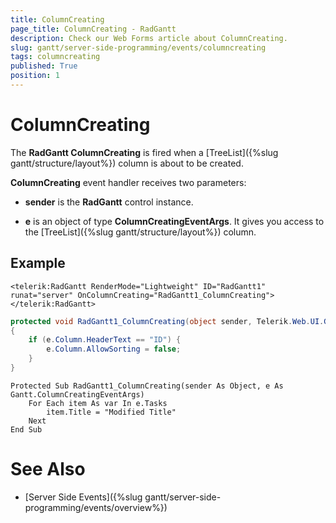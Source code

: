 ```yaml
---
title: ColumnCreating
page_title: ColumnCreating - RadGantt
description: Check our Web Forms article about ColumnCreating.
slug: gantt/server-side-programming/events/columncreating
tags: columncreating
published: True
position: 1
---
```


# ColumnCreating


The **RadGantt ColumnCreating** is fired when a [TreeList]({%slug gantt/structure/layout%}) column is about to be created.

**ColumnCreating** event handler receives two parameters:

* **sender** is the **RadGantt** control instance.

* **e** is an object of type **ColumnCreatingEventArgs**. It gives you access to the [TreeList]({%slug gantt/structure/layout%}) column.

## Example

````ASP.NET
<telerik:RadGantt RenderMode="Lightweight" ID="RadGantt1" runat="server" OnColumnCreating="RadGantt1_ColumnCreating"></telerik:RadGantt>
````

````C#
protected void RadGantt1_ColumnCreating(object sender, Telerik.Web.UI.Gantt.ColumnCreatingEventArgs e)
{
    if (e.Column.HeaderText == "ID") {
        e.Column.AllowSorting = false;
    }
}
````
````VB.NET
Protected Sub RadGantt1_ColumnCreating(sender As Object, e As Gantt.ColumnCreatingEventArgs)
    For Each item As var In e.Tasks
        item.Title = "Modified Title"
    Next
End Sub
````


# See Also

 * [Server Side Events]({%slug gantt/server-side-programming/events/overview%})
